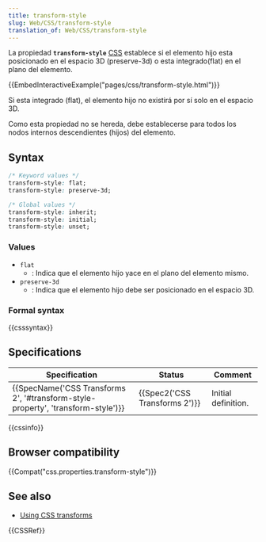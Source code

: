 ```yaml
---
title: transform-style
slug: Web/CSS/transform-style
translation_of: Web/CSS/transform-style
---
```


La propiedad **`transform-style`** [CSS](/es/docs/Web/CSS) establece si el elemento hijo esta posicionado en el espacio 3D (preserve-3d) o esta integrado(flat) en el plano del elemento.

{{EmbedInteractiveExample("pages/css/transform-style.html")}}

Si esta integrado (flat), el elemento hijo no existirá por sí solo en el espacio 3D.

Como esta propiedad no se hereda, debe establecerse para todos los nodos internos descendientes (hijos) del elemento.

## Syntax

```css
/* Keyword values */
transform-style: flat;
transform-style: preserve-3d;

/* Global values */
transform-style: inherit;
transform-style: initial;
transform-style: unset;
```

### Values

- `flat`
  - : Indica que el elemento hijo yace en el plano del elemento mismo.
- `preserve-3d`
  - : Indica que el elemento hijo debe ser posicionado en el espacio 3D.

### Formal syntax

{{csssyntax}}

## Specifications

| Specification                                                                                                | Status                                   | Comment             |
| ------------------------------------------------------------------------------------------------------------ | ---------------------------------------- | ------------------- |
| {{SpecName('CSS Transforms 2', '#transform-style-property', 'transform-style')}} | {{Spec2('CSS Transforms 2')}} | Initial definition. |

{{cssinfo}}

## Browser compatibility

{{Compat("css.properties.transform-style")}}

## See also

- [Using CSS transforms](/es/docs/CSS/Using_CSS_transforms)

{{CSSRef}}
